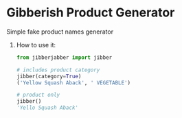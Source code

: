 # Gibberish Product Generator 

Simple fake product names generator 

1. How to use it:
    ```python
    from jibberjabber import jibber
    
    # includes product category
    jibber(category=True)
    ('Yellow Squash Aback', ' VEGETABLE')
    
    # product only
    jibber()    
    'Yello Squash Aback'
    ```

